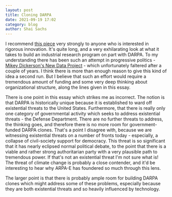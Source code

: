 ```yaml
---
layout: post
title: Cloning DARPA
date: 2021-09-19 17:02
category: blog
author: Shai Sachs
---
```


I recommend [this piece](https://benjaminreinhardt.com/parpa) very strongly to anyone who is interested in rigorous innovation. It's quite long, and a very exhilarating look at what it takes to build an industrial research program on part with DARPA. To my understanding there has been such an attempt in progressive politics - [Mikey Dickerson's New Data Project](https://www.resistancedashboard.com/node/452) - which unfortunately faltered after a couple of years. I think there is more than enough reason to give this kind of idea a second run. But I believe that such an effort would require a tremendous amount of funding and some very deep thinking about organizational structure, along the lines given in this essay.

There is one point in this essay which strikes me as incorrect. The notion is that DARPA is historically unique because it is established to ward off existential threats to the United States. Furthermore, that there is really only one category of governmental activity which seeks to address existential threats - the Defense Department. There are no further threats to address, the thinking goes, and therefore there is no more room for government-funded DARPA clones. That's a point I disagree with, because we are witnessing existential threats on a number of fronts today - especially, a collapse of civil-society support for democracy. This threat is so significant that it has nearly eclipsed normal political debate, to the point that there is a viable and rather strong authoritarian party with a very plausible path to tremendous power. If that's not an existential threat I'm not sure what is! The threat of climate change is probably a close contender, and it'd be interesting to hear why ARPA-E has foundered so much through this lens.

The larger point is that there is probably ample room for building DARPA clones which might address some of these problems, especially because they are both existential threats and so heavily influenced by technology.